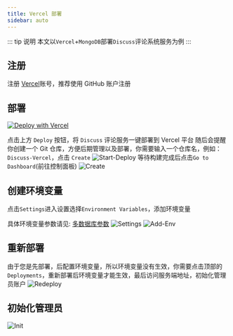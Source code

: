 ```yaml
---
title: Vercel 部署
sidebar: auto
---
```


::: tip 说明
本文以`Vercel`+`MongoDB`部署`Discuss`评论系统服务为例
:::

## 注册

注册 [Vercel](https://vercel.com/signup)账号，推荐使用 GitHub 账户注册

## 部署

[![Deploy with Vercel](https://vercel.com/button)](https://vercel.com/new/clone?repository-url=https://github.com/Lete114/Discuss-Deploy/tree/Vercel)

点击上方 `Deploy` 按钮，将 `Discuss` 评论服务一键部署到 Vercel 平台
随后会提醒你创建一个 Git 仓库，方便后期管理以及部署，你需要输入一个仓库名，例如：`Discuss-Vercel`，点击 `Create`
![Start-Deploy](/img/deploy/Vercel-ServerLess-Deploy/Start-Deploy.png)
等待构建完成后点击`Go to Dashboard`(前往控制面板)
![Create](/img/deploy/Vercel-ServerLess-Deploy/Create.png)

## 创建环境变量

点击`Settings`进入设置选择`Environment Variables`，添加环境变量

具体环境变量参数请见: [多数据库参数](/guide/More-DataBase.html)
![Settings](/img/deploy/Vercel-ServerLess-Deploy/Settings.png)
![Add-Env](/img/deploy/Vercel-ServerLess-Deploy/Add-Env.png)

## 重新部署

由于您是先部署，后配置环境变量，所以环境变量没有生效，你需要点击顶部的`Deployments`，重新部署后环境变量才能生效，最后访问服务端地址，初始化管理员账户
![Redeploy](/img/deploy/Vercel-ServerLess-Deploy/Redeploy.png)

## 初始化管理员

![Init](/img/deploy/Vercel-ServerLess-Deploy/Init.png)
